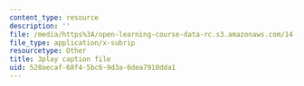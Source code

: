 ```yaml
---
content_type: resource
description: ''
file: /media/https%3A/open-learning-course-data-rc.s3.amazonaws.com/14-01sc-principles-of-microeconomics-fall-2011/520aecaf68f45bc69d3a6dea7910dda1_9kH0x7V_0Ig.vtt
file_type: application/x-subrip
resourcetype: Other
title: 3play caption file
uid: 520aecaf-68f4-5bc6-9d3a-6dea7910dda1
---
```

